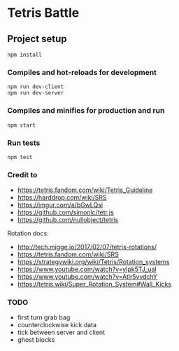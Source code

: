 # Tetris Battle

## Project setup
```
npm install
```

### Compiles and hot-reloads for development
```
npm run dev-client
npm run dev-server
```

### Compiles and minifies for production and run
```
npm start
```

### Run tests
```
npm test
```

### Credit to
- https://tetris.fandom.com/wiki/Tetris_Guideline
- https://harddrop.com/wiki/SRS
- https://imgur.com/a/bGwLQsi
- https://github.com/simonlc/tetr.js
- https://github.com/nullobject/tetris

Rotation docs:
- http://tech.migge.io/2017/02/07/tetris-rotations/
- https://tetris.fandom.com/wiki/SRS
- https://strategywiki.org/wiki/Tetris/Rotation_systems
- https://www.youtube.com/watch?v=yIpk5TJ_uaI
- https://www.youtube.com/watch?v=Atlr5vvdchY
- https://tetris.wiki/Super_Rotation_System#Wall_Kicks

### TODO
- first turn grab bag
- counterclockwise kick data
- tick between server and client
- ghost blocks